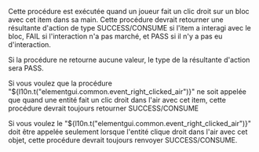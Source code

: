 Cette procédure est exécutée quand un joueur fait un clic droit sur un bloc avec cet item dans sa main. Cette procédure devrait retourner une résultante d'action de type SUCCESS/CONSUME si l'item a interagi avec le bloc, FAIL si l'interaction n'a pas marché, et PASS si il n'y a pas eu d'interaction.

Si la procédure ne retourne aucune valeur, le type de la résultante d'action sera PASS.

Si vous voulez que la procédure "${l10n.t("elementgui.common.event_right_clicked_air")}" ne soit appelée que quand une entité fait un clic droit dans l'air avec cet item, cette procédure devrait toujours retourner SUCCESS/CONSUME

Si vous voulez le "${l10n.t("elementgui.common.event_right_clicked_air")}" doit être appelée seulement lorsque l'entité clique droit dans l'air avec cet objet, cette procédure devrait toujours renvoyer SUCCESS/CONSUME.